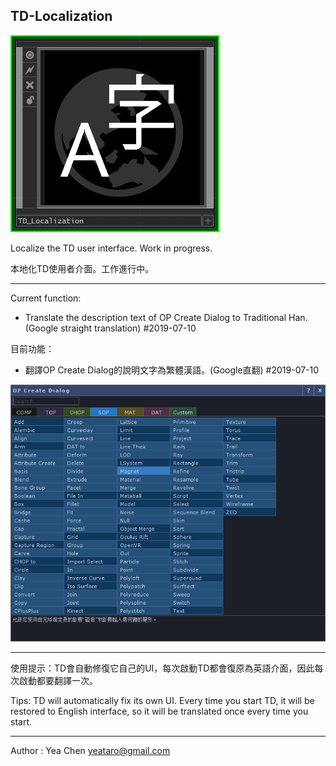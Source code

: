 TD-Localization
---
![icon](img/icon.jpg)

Localize the TD user interface. Work in progress.

本地化TD使用者介面。工作進行中。


----------


Current function: 

- Translate the description text of OP Create Dialog to Traditional Han. (Google straight translation) #2019-07-10

目前功能： 

- 翻譯OP Create Dialog的說明文字為繁體漢語。(Google直翻) #2019-07-10

![summaries-zh-TW](img/summaries.png)


----------

使用提示：TD會自動修復它自己的UI，每次啟動TD都會復原為英語介面，因此每次啟動都要翻譯一次。

Tips: TD will automatically fix its own UI. Every time you start TD, it will be restored to English interface, so it will be translated once every time you start.

----------

Author : Yea Chen <yeataro@gmail.com>
